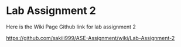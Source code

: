 # Lab Assignment 2

Here is the Wiki Page Github link for lab assignment 2

https://github.com/sakiii999/ASE-Assignment/wiki/Lab-Assignment-2